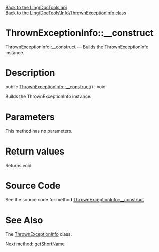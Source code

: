 [Back to the Ling/DocTools api](https://github.com/lingtalfi/DocTools/blob/master/doc/api/Ling/DocTools.md)<br>
[Back to the Ling\DocTools\Info\ThrownExceptionInfo class](https://github.com/lingtalfi/DocTools/blob/master/doc/api/Ling/DocTools/Info/ThrownExceptionInfo.md)


ThrownExceptionInfo::__construct
================



ThrownExceptionInfo::__construct — Builds the ThrownExceptionInfo instance.




Description
================


public [ThrownExceptionInfo::__construct](https://github.com/lingtalfi/DocTools/blob/master/doc/api/Ling/DocTools/Info/ThrownExceptionInfo/__construct.md)() : void




Builds the ThrownExceptionInfo instance.




Parameters
================

This method has no parameters.


Return values
================

Returns void.








Source Code
===========
See the source code for method [ThrownExceptionInfo::__construct](https://github.com/lingtalfi/DocTools/blob/master/Info/ThrownExceptionInfo.php#L46-L52)


See Also
================

The [ThrownExceptionInfo](https://github.com/lingtalfi/DocTools/blob/master/doc/api/Ling/DocTools/Info/ThrownExceptionInfo.md) class.

Next method: [getShortName](https://github.com/lingtalfi/DocTools/blob/master/doc/api/Ling/DocTools/Info/ThrownExceptionInfo/getShortName.md)<br>

